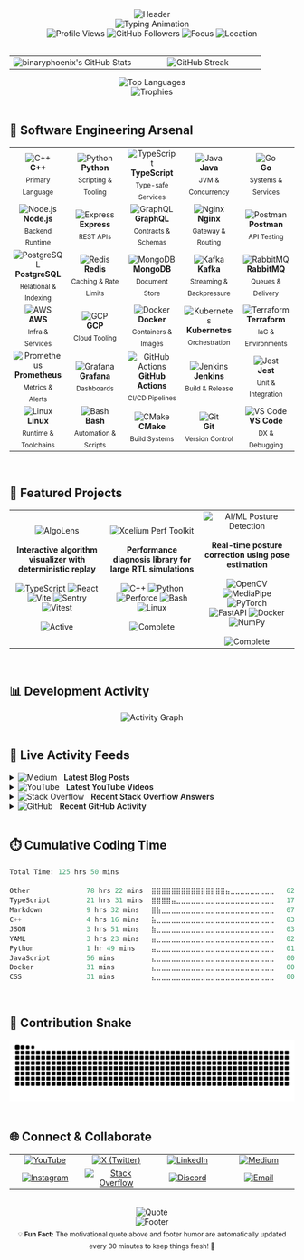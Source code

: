 <div align="center">
  <img src="https://capsule-render.vercel.app/api?type=waving&color=gradient&customColorList=6,11,20&height=180&section=header&text=Ayush%20Yadav&fontSize=50&fontColor=ffffff&animation=fadeIn&fontAlignY=35&desc=Software%20Engineer%20|%20Competitive%20Programmer%20|%20Systems%20Designer&descAlignY=55&descAlign=50" alt="Header"/>
</div>

<div align="center">
<img src="https://readme-typing-svg.demolab.com?font=JetBrains+Mono&weight=700&size=24&duration=3000&pause=1000&color=58A6FF&center=true&vCenter=true&width=1000&height=60&lines=SDE%E2%80%912+%E2%80%A2+Systems+%26+Performance+%E2%80%94+design+%E2%86%92+build+%E2%86%92+scale;Scalable+services%2C+clean+APIs+%E2%80%A2+low+latency%2C+high+throughput;Codeforces+Master+%E2%80%A2+CodeChef+6%E2%AD%90+%E2%80%A2+LeetCode+Knight+%E2%80%A2+HackerRank+6%E2%AD%90" alt="Typing Animation" />

</div>

<div align="center">
  <img src="https://komarev.com/ghpvc/?username=blackphoenix42&label=Profile%20Views&color=58A6FF&style=flat-square&exclude_me=true&reset=true" alt="Profile Views" />
  <img src="https://img.shields.io/github/followers/blackphoenix42?label=Followers&style=flat-square&color=58A6FF&logo=github" alt="GitHub Followers" />
  <img src="https://img.shields.io/badge/Focus-Software%20Engineer-58A6FF?style=flat-square" alt="Focus"/>
  <img src="https://img.shields.io/badge/Location-Delhi%2C%20India-58A6FF?style=flat-square&logo=googlemaps" alt="Location"/>
</div>

<br>

<div align="center">
  <table>
    <tr>
      <td align="center" width="50%">
        <img align="left" alt="binaryphoenix's GitHub Stats" src="https://readmemd-stats-blackphoenix42.vercel.app/api?username=blackphoenix42&show_icons=true&theme=dracula&count_private=true&hide_border=true&include_all_commits=true&show_icons=true&icon_color=58A6FF&title_color=58A6FF&text_color=c9d1d9&bg_color=0d1117&cache_seconds=300" />
      </td>
      <td align="center" width="50%">
        <img src="https://github-readme-streak-stats.herokuapp.com/?user=blackphoenix42&theme=github-dark-blue&hide_border=true&background=0d1117&ring=58A6FF&fire=58A6FF&currStreakLabel=58A6FF" alt="GitHub Streak"/>
      </td>
    </tr>
  </table>
</div>

<div align="center">
  <img src="https://github-readme-stats.vercel.app/api/top-langs/?username=blackphoenix42&theme=github_dark&hide_border=true&include_all_commits=true&count_private=true&layout=compact&title_color=58A6FF&text_color=c9d1d9&bg_color=0d1117&cache_seconds=1&v=2" alt="Top Languages"/>
</div>

<div align="center">
  <img src="https://github-profile-trophy.vercel.app/?username=blackphoenix42&row=1&theme=discord" alt="Trophies"/>
</div>

<br>

## 🧠 Software Engineering Arsenal

<div align="center">
  <table>
    <tr>
      <td align="center" width="20%">
        <img src="https://skillicons.dev/icons?i=cpp" width="48" height="48" alt="C++"/>
        <br><strong>C++</strong>
        <br><sub>Primary Language</sub>
      </td>
      <td align="center" width="20%">
        <img src="https://skillicons.dev/icons?i=python" width="48" height="48" alt="Python"/>
        <br><strong>Python</strong>
        <br><sub>Scripting & Tooling</sub>
      </td>
      <td align="center" width="20%">
        <img src="https://skillicons.dev/icons?i=typescript" width="48" height="48" alt="TypeScript"/>
        <br><strong>TypeScript</strong>
        <br><sub>Type-safe Services</sub>
      </td>
      <td align="center" width="20%">
        <img src="https://skillicons.dev/icons?i=java" width="48" height="48" alt="Java"/>
        <br><strong>Java</strong>
        <br><sub>JVM & Concurrency</sub>
      </td>
      <td align="center" width="20%">
        <img src="https://skillicons.dev/icons?i=go" width="48" height="48" alt="Go"/>
        <br><strong>Go</strong>
        <br><sub>Systems & Services</sub>
      </td>
    </tr>
     <tr>
      <td align="center" width="20%">
        <img src="https://skillicons.dev/icons?i=nodejs" width="48" height="48" alt="Node.js"/>
        <br><strong>Node.js</strong>
        <br><sub>Backend Runtime</sub>
      </td>
      <td align="center" width="20%">
        <img src="https://skillicons.dev/icons?i=express" width="48" height="48" alt="Express"/>
        <br><strong>Express</strong>
        <br><sub>REST APIs</sub>
      </td>
      <td align="center" width="20%">
        <img src="https://skillicons.dev/icons?i=graphql" width="48" height="48" alt="GraphQL"/>
        <br><strong>GraphQL</strong>
        <br><sub>Contracts & Schemas</sub>
      </td>
      <td align="center" width="20%">
        <img src="https://skillicons.dev/icons?i=nginx" width="48" height="48" alt="Nginx"/>
        <br><strong>Nginx</strong>
        <br><sub>Gateway & Routing</sub>
      </td>
      <td align="center" width="20%">
        <img src="https://skillicons.dev/icons?i=postman" width="48" height="48" alt="Postman"/>
        <br><strong>Postman</strong>
        <br><sub>API Testing</sub>
      </td>
    </tr>
       <tr>
      <td align="center" width="20%">
        <img src="https://skillicons.dev/icons?i=postgres" width="48" height="48" alt="PostgreSQL"/>
        <br><strong>PostgreSQL</strong>
        <br><sub>Relational & Indexing</sub>
      </td>
      <td align="center" width="20%">
        <img src="https://skillicons.dev/icons?i=redis" width="48" height="48" alt="Redis"/>
        <br><strong>Redis</strong>
        <br><sub>Caching & Rate Limits</sub>
      </td>
      <td align="center" width="20%">
        <img src="https://skillicons.dev/icons?i=mongodb" width="48" height="48" alt="MongoDB"/>
        <br><strong>MongoDB</strong>
        <br><sub>Document Store</sub>
      </td>
      <td align="center" width="20%">
        <img src="https://skillicons.dev/icons?i=kafka" width="48" height="48" alt="Kafka"/>
        <br><strong>Kafka</strong>
        <br><sub>Streaming & Backpressure</sub>
      </td>
      <td align="center" width="20%">
        <img src="https://skillicons.dev/icons?i=rabbitmq" width="48" height="48" alt="RabbitMQ"/>
        <br><strong>RabbitMQ</strong>
        <br><sub>Queues & Delivery</sub>
      </td>
    </tr>
     <tr>
      <td align="center" width="20%">
        <img src="https://skillicons.dev/icons?i=aws" width="48" height="48" alt="AWS"/>
        <br><strong>AWS</strong>
        <br><sub>Infra & Services</sub>
      </td>
      <td align="center" width="20%">
        <img src="https://skillicons.dev/icons?i=gcp" width="48" height="48" alt="GCP"/>
        <br><strong>GCP</strong>
        <br><sub>Cloud Tooling</sub>
      </td>
      <td align="center" width="20%">
        <img src="https://skillicons.dev/icons?i=docker" width="48" height="48" alt="Docker"/>
        <br><strong>Docker</strong>
        <br><sub>Containers & Images</sub>
      </td>
      <td align="center" width="20%">
        <img src="https://skillicons.dev/icons?i=kubernetes" width="48" height="48" alt="Kubernetes"/>
        <br><strong>Kubernetes</strong>
        <br><sub>Orchestration</sub>
      </td>
      <td align="center" width="20%">
        <img src="https://skillicons.dev/icons?i=terraform" width="48" height="48" alt="Terraform"/>
        <br><strong>Terraform</strong>
        <br><sub>IaC & Environments</sub>
      </td>
    </tr>
    <tr>
      <td align="center" width="20%">
        <img src="https://skillicons.dev/icons?i=prometheus" width="48" height="48" alt="Prometheus"/>
        <br><strong>Prometheus</strong>
        <br><sub>Metrics & Alerts</sub>
      </td>
      <td align="center" width="20%">
        <img src="https://skillicons.dev/icons?i=grafana" width="48" height="48" alt="Grafana"/>
        <br><strong>Grafana</strong>
        <br><sub>Dashboards</sub>
      </td>
      <td align="center" width="20%">
        <img src="https://skillicons.dev/icons?i=githubactions" width="48" height="48" alt="GitHub Actions"/>
        <br><strong>GitHub Actions</strong>
        <br><sub>CI/CD Pipelines</sub>
      </td>
      <td align="center" width="20%">
        <img src="https://skillicons.dev/icons?i=jenkins" width="48" height="48" alt="Jenkins"/>
        <br><strong>Jenkins</strong>
        <br><sub>Build & Release</sub>
      </td>
      <td align="center" width="20%">
        <img src="https://skillicons.dev/icons?i=jest" width="48" height="48" alt="Jest"/>
        <br><strong>Jest</strong>
        <br><sub>Unit & Integration</sub>
      </td>
    </tr>
     <tr>
      <td align="center" width="20%">
        <img src="https://skillicons.dev/icons?i=linux" width="48" height="48" alt="Linux"/>
        <br><strong>Linux</strong>
        <br><sub>Runtime & Toolchains</sub>
      </td>
      <td align="center" width="20%">
        <img src="https://skillicons.dev/icons?i=bash" width="48" height="48" alt="Bash"/>
        <br><strong>Bash</strong>
        <br><sub>Automation & Scripts</sub>
      </td>
      <td align="center" width="20%">
        <img src="https://skillicons.dev/icons?i=cmake" width="48" height="48" alt="CMake"/>
        <br><strong>CMake</strong>
        <br><sub>Build Systems</sub>
      </td>
      <td align="center" width="20%">
        <img src="https://skillicons.dev/icons?i=git" width="48" height="48" alt="Git"/>
        <br><strong>Git</strong>
        <br><sub>Version Control</sub>
      </td>
      <td align="center" width="20%">
        <img src="https://skillicons.dev/icons?i=vscode" width="48" height="48" alt="VS Code"/>
        <br><strong>VS Code</strong>
        <br><sub>DX & Debugging</sub>
      </td>
    </tr>
  </table>
</div>

<br>

## 🚀 Featured Projects

<div align="center">
  <table>
    <tr>
      <td align="center" width="33%">
        <img src="https://img.shields.io/badge/🔎-AlgoLens-58A6FF?style=for-the-badge&logo=react&logoColor=white" alt="AlgoLens"/>
        <br><br>
        <strong>Interactive algorithm visualizer with deterministic replay</strong>
        <br><br>
        <img src="https://img.shields.io/badge/TypeScript-3178C6?style=flat-square&logo=typescript&logoColor=white" alt="TypeScript"/>
        <img src="https://img.shields.io/badge/React-20232A?style=flat-square&logo=react&logoColor=61DAFB" alt="React"/>
        <img src="https://img.shields.io/badge/Vite-646CFF?style=flat-square&logo=vite&logoColor=white" alt="Vite"/>
        <img src="https://img.shields.io/badge/Sentry-362D59?style=flat-square&logo=sentry&logoColor=white" alt="Sentry"/>
        <img src="https://img.shields.io/badge/Vitest-6E9F18?style=flat-square&logo=vitest&logoColor=white" alt="Vitest"/>
        <br><br>
        <img src="https://img.shields.io/badge/Status-Active-FF6B35?style=flat-square" alt="Active"/>
      </td>
      <td align="center" width="33%">
        <img src="https://img.shields.io/badge/🔥-Perf%20Toolkit-58A6FF?style=for-the-badge&logo=c%2B%2B&logoColor=white" alt="Xcelium Perf Toolkit"/>
        <br><br>
        <strong>Performance diagnosis library for large RTL simulations</strong>
        <br><br>
        <img src="https://img.shields.io/badge/C%2B%2B-00599C?style=flat-square&logo=c%2B%2B&logoColor=white" alt="C++"/>
        <img src="https://img.shields.io/badge/Python-3776AB?style=flat-square&logo=python&logoColor=white" alt="Python"/>
        <img src="https://img.shields.io/badge/Perforce-404040?style=flat-square&logo=perforce&logoColor=white" alt="Perforce"/>
        <img src="https://img.shields.io/badge/Bash-4EAA25?style=flat-square&logo=gnubash&logoColor=white" alt="Bash"/>
        <img src="https://img.shields.io/badge/Linux-000000?style=flat-square&logo=linux&logoColor=white" alt="Linux"/>
        <br><br>
        <img src="https://img.shields.io/badge/Status-Complete-00D4AA?style=flat-square" alt="Complete"/>
      </td>
      <td align="center" width="33%">
        <img src="https://img.shields.io/badge/🏋️-PostureIQ%20%28AI%2FML%29-58A6FF?style=for-the-badge&logo=opencv&logoColor=white" alt="AI/ML Posture Detection"/>
        <br><br>
        <strong>Real-time posture correction using pose estimation</strong>
        <br><br>
        <img src="https://img.shields.io/badge/OpenCV-5C3EE8?style=flat-square&logo=opencv&logoColor=white" alt="OpenCV"/>
        <img src="https://img.shields.io/badge/MPipe-00A6FF?style=flat-square" alt="MediaPipe"/>
        <img src="https://img.shields.io/badge/Torch-EE4C2C?style=flat-square&logo=pytorch&logoColor=white" alt="PyTorch"/>
        <br/>
        <img src="https://img.shields.io/badge/FastAPI-009688?style=flat-square&logo=fastapi&logoColor=white" alt="FastAPI"/>
        <img src="https://img.shields.io/badge/Dckr-2496ED?style=flat-square&logo=docker&logoColor=white" alt="Docker"/>
        <img src="https://img.shields.io/badge/NumPy-013243?style=flat-square&logo=numpy&logoColor=white" alt="NumPy"/>
        <br><br>
        <img src="https://img.shields.io/badge/Status-Complete-00D4AA?style=flat-square" alt="Complete"/>
      </td>
    </tr>
  </table>
</div>

<br>

## 📊 Development Activity

<div align="center">
  <img src="https://github-readme-activity-graph.vercel.app/graph?username=blackphoenix42&theme=github-compact&hide_border=true&bg_color=0d1117&color=58A6FF&line=58A6FF&point=ffffff" alt="Activity Graph"/>
</div>

<br>

## 📡 Live Activity Feeds

<details>
  <summary>
    <img src="https://cdn.simpleicons.org/medium/ffffff" width="20" height="20" alt="Medium" />
    <span style="font-weight:600; margin:0 8px;">Latest Blog Posts</span>
  </summary>

  <!-- BLOG-POST-LIST:START -->
 1. ✍️ [Google I/O 2021 Punch Card Puzzle](https://binaryphoenix01.medium.com/google-i-o-2021-punch-card-puzzle-8b266724ec1d?source=rss-4009e2c77a------2) 

 2. 📝 [Three Ways to Solve the Two Number Sum Problem](https://binaryphoenix01.medium.com/the-two-number-sum-problem-c4f36c7528f5?source=rss-4009e2c77a------2) 
<!-- BLOG-POST-LIST:END -->

</details>

<details>
  <summary>
    <img src="https://cdn.simpleicons.org/youtube/FF0000" width="20" height="20" alt="YouTube" />
    <span style="font-weight:600; margin:0 8px;">Latest YouTube Videos</span>
  </summary>

  <!-- YOUTUBE:START --><table><tr><td><a href="https://www.youtube.com/watch?v=DK2Gi0KlwgU"><img width="140px" src="http://img.youtube.com/vi/DK2Gi0KlwgU/maxresdefault.jpg"></a></td>
<td><a href="https://www.youtube.com/watch?v=DK2Gi0KlwgU">How to Move Element to the End of an Array | Coding Interview Question</a><br/>May 28, 2021</td></tr></table>
<table><tr><td><a href="https://www.youtube.com/watch?v=P9Q8uiX5I7E"><img width="140px" src="http://img.youtube.com/vi/P9Q8uiX5I7E/maxresdefault.jpg"></a></td>
<td><a href="https://www.youtube.com/watch?v=P9Q8uiX5I7E">Sort all the punch cards &lpar;Final Puzzle&rpar;| Google I/O 2021 Punchcard Puzzle 10</a><br/>May 13, 2021</td></tr></table>
<table><tr><td><a href="https://www.youtube.com/watch?v=2DidcRgfmg8"><img width="140px" src="http://img.youtube.com/vi/2DidcRgfmg8/maxresdefault.jpg"></a></td>
<td><a href="https://www.youtube.com/watch?v=2DidcRgfmg8">Find the Quote | Google I/O 2021 Punchcard Puzzle 9</a><br/>May 13, 2021</td></tr></table>
<!-- YOUTUBE:END -->
  
</details>

<details>
  <summary>
    <img src="https://cdn.simpleicons.org/stackoverflow/F48024" width="20" height="20" alt="Stack Overflow" />
    <span style="font-weight:600; margin:0 8px;">Recent Stack Overflow Answers</span>
  </summary>

  <!-- STACKOVERFLOW:START -->
 1. 🧠 [Answer by Binary Phoenix for How can i add icon to React Link?](https://stackoverflow.com/questions/67886495/how-can-i-add-icon-to-react-link/67887089#67887089) 

 2. ⚡ [Answer by Binary Phoenix for “list index out of range” with a loop](https://stackoverflow.com/questions/67640916/list-index-out-of-range-with-a-loop/67641111#67641111) 

 3. 🧩 [Answer by Binary Phoenix for How to turn this code into a one-liner or make it shorter?](https://stackoverflow.com/questions/67615524/how-to-turn-this-code-into-a-one-liner-or-make-it-shorter/67615656#67615656) 
<!-- STACKOVERFLOW:END -->

</details>

<details>
  <summary>
    <img src="https://cdn.simpleicons.org/github/ffffff" width="20" height="20" alt="GitHub" />
    <span style="font-weight:600; margin:0 8px;">Recent GitHub Activity</span>
  </summary>

  <!--START_SECTION:activity-->

1. 💪 Opened PR [#1601](undefined) in [abhisheknaiidu/awesome-github-profile-readme](https://github.com/abhisheknaiidu/awesome-github-profile-readme)
2. 🎉 Merged PR [#18](https://github.com/blackphoenix42/algolens-private/pull/18) in [blackphoenix42/algolens-private](https://github.com/blackphoenix42/algolens-private)
<!--END_SECTION:activity-->

</details>

  <br/>

## ⏱️ Cumulative Coding Time

<!--START_SECTION:waka-->

```rust
Total Time: 125 hrs 50 mins

Other              78 hrs 22 mins  ⣿⣿⣿⣿⣿⣿⣿⣿⣿⣿⣿⣿⣿⣿⣿⣦⣀⣀⣀⣀⣀⣀⣀⣀⣀   62.28 %
TypeScript         21 hrs 31 mins  ⣿⣿⣿⣿⣤⣀⣀⣀⣀⣀⣀⣀⣀⣀⣀⣀⣀⣀⣀⣀⣀⣀⣀⣀⣀   17.11 %
Markdown           9 hrs 32 mins   ⣿⣷⣀⣀⣀⣀⣀⣀⣀⣀⣀⣀⣀⣀⣀⣀⣀⣀⣀⣀⣀⣀⣀⣀⣀   07.58 %
C++                4 hrs 16 mins   ⣷⣀⣀⣀⣀⣀⣀⣀⣀⣀⣀⣀⣀⣀⣀⣀⣀⣀⣀⣀⣀⣀⣀⣀⣀   03.40 %
JSON               3 hrs 51 mins   ⣷⣀⣀⣀⣀⣀⣀⣀⣀⣀⣀⣀⣀⣀⣀⣀⣀⣀⣀⣀⣀⣀⣀⣀⣀   03.06 %
YAML               3 hrs 23 mins   ⣶⣀⣀⣀⣀⣀⣀⣀⣀⣀⣀⣀⣀⣀⣀⣀⣀⣀⣀⣀⣀⣀⣀⣀⣀   02.70 %
Python             1 hr 49 mins    ⣤⣀⣀⣀⣀⣀⣀⣀⣀⣀⣀⣀⣀⣀⣀⣀⣀⣀⣀⣀⣀⣀⣀⣀⣀   01.45 %
JavaScript         56 mins         ⣄⣀⣀⣀⣀⣀⣀⣀⣀⣀⣀⣀⣀⣀⣀⣀⣀⣀⣀⣀⣀⣀⣀⣀⣀   00.74 %
Docker             31 mins         ⣄⣀⣀⣀⣀⣀⣀⣀⣀⣀⣀⣀⣀⣀⣀⣀⣀⣀⣀⣀⣀⣀⣀⣀⣀   00.42 %
CSS                31 mins         ⣄⣀⣀⣀⣀⣀⣀⣀⣀⣀⣀⣀⣀⣀⣀⣀⣀⣀⣀⣀⣀⣀⣀⣀⣀   00.41 %
```

<!--END_SECTION:waka-->
<br>

## 🐍 Contribution Snake

<div align="center">
  <img src="https://github.com/blackphoenix42/blackphoenix42/blob/output/github-contribution-grid-snake-dark.svg" alt="Snake Animation" />
</div>

<br>

## 🌐 Connect & Collaborate

<div align="center">
  <table>
    <tr>
      <td align="center" width="20%">
        <a href="https://www.youtube.com/channel/UCcINlOM-rC1_8yiRGH_iFBg?sub_confirmation=1">
          <img src="https://img.shields.io/badge/-YouTube-FF0000?style=for-the-badge&logo=youtube&logoColor=white" alt="YouTube"/>
        </a>
      </td>
      <td align="center" width="20%">
        <a href="https://www.twitter.com/BinaryPhoenix/">
          <img src="https://img.shields.io/badge/𝕏%20(Twitter)-1DA1F2?style=for-the-badge&logo=x&logoColor=white" alt="X (Twitter)"/>
        </a>
      </td>
      <td align="center" width="20%">
        <a href="https://www.linkedin.com/in/ayushyadav/">
          <img src="https://img.shields.io/badge/-LinkedIn-0A66C2?style=for-the-badge&logo=linkedin&logoColor=white" alt="LinkedIn"/>
        </a>
      </td>
      <td align="center" width="20%">
        <a href="https://medium.com/@binaryphoenix01">
          <img src="https://img.shields.io/badge/-Medium-000000?style=for-the-badge&logo=medium&logoColor=white" alt="Medium"/>
        </a>
      </td>
    </tr>
    <tr>
      <td align="center" width="20%">
        <a href="https://www.instagram.com/binary.phoenix/">
          <img src="https://img.shields.io/badge/-Instagram-E4405F?style=for-the-badge&logo=instagram&logoColor=white" alt="Instagram"/>
        </a>
      </td>
      <td align="center" width="20%">
        <a href="https://stackoverflow.com/users/13237616">
          <img src="https://img.shields.io/badge/-Stack%20Overflow-F58025?style=for-the-badge&logo=stackoverflow&logoColor=white" alt="Stack Overflow"/>
        </a>
      </td>
      <td align="center" width="20%">
        <a href="https://discord.gg/mRUZEhD">
          <img src="https://img.shields.io/badge/-Discord-5865F2?style=for-the-badge&logo=discord&logoColor=white" alt="Discord"/>
        </a>
      </td>
      <td align="center" width="20%">
        <a href="mailto:riseofgoldenbird@gmail.com">
          <img src="https://img.shields.io/badge/-Email-EA4335?style=for-the-badge&logo=gmail&logoColor=white" alt="Email"/>
        </a> 
      </td>
    </tr>
  </table>
</div>

<br>

<!-- QUOTE:START -->
<div align="center">
  <img src="https://quotes-github-readme.vercel.app/api?type=horizontal&theme=dark&quote=Quality%20means%20doing%20it%20right%20when%20no%20one%20is%20looking.&author=Henry%20Ford&t=1761384070" alt="Quote"/>
</div>
<!-- QUOTE:END -->

<!-- FOOTER_START -->
<div align="center">
  <img src="https://capsule-render.vercel.app/api?type=waving&color=gradient&customColorList=6,11,20&height=100&section=footer&text=Why%20did%20the%20programmer%20come%20home%20crying%3F%22%20%E2%80%94%20His%20friends%20were%20always%20boolean%20him.&fontSize=16&fontColor=ffffff&animation=twinkling" alt="Footer"/>
</div>
<!-- FOOTER_END -->

<div align="center">
  <sub>
    💡 <strong>Fun Fact:</strong> The motivational quote above and footer humor are automatically updated every 30 minutes to keep things fresh! 🔄
    <br>
  </sub>
</div>
